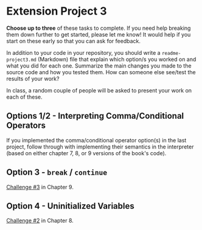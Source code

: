 
# Extension Project 3

**Choose up to three** of these tasks to complete. If you need help breaking them down further to get started, please let me know! It would help if you start on these early so that you can ask for feedback.

In addition to your code in your repository, you should write a `readme-project3.md` (Markdown) file that explain which option/s you worked on and what you did for each one. Summarize the main changes you made to the source code and how you tested them. How can someone else see/test the results of your work?

In class, a random couple of people will be asked to present your work on each of these.


## Options 1/2 - Interpreting Comma/Conditional Operators

If you implemented the comma/conditional operator option(s) in the last project, follow through with implementing their semantics in the interpreter (based on either chapter 7, 8, or 9 versions of the book's code).

## Option 3 - `break` / `continue`

[Challenge #3](https://craftinginterpreters.com/control-flow.html#challenges) in Chapter 9.

## Option 4 - Uninitialized Variables

[Challenge #2](https://craftinginterpreters.com/statements-and-state.html#challenges) in Chapter 8.

